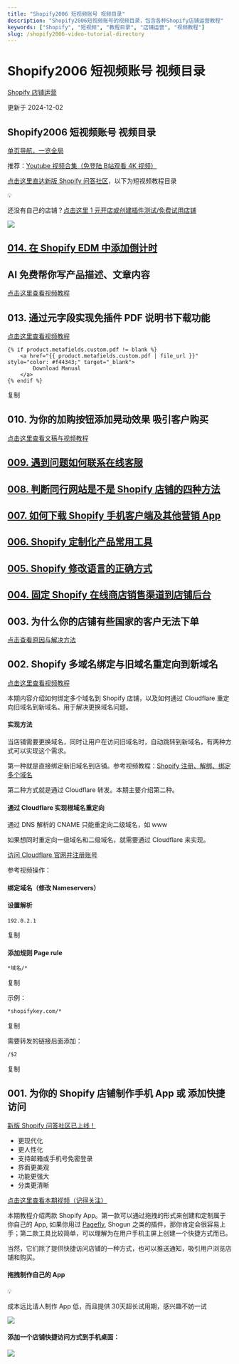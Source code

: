 ```yaml
---
title: "Shopify2006 短视频账号 视频目录"
description: "Shopify2006短视频账号的视频目录，包含各种Shopify店铺运营教程"
keywords: ["Shopify", "短视频", "教程目录", "店铺运营", "视频教程"]
slug: /shopify2006-video-tutorial-directory
---
```


# Shopify2006 短视频账号 视频目录

[Shopify 店铺运营](https://shopify2006.com/tag/shopify-dian-pu-yun-ying/)

更新于 2024-12-02

## Shopify2006 短视频账号 视频目录

[单页导航，一览全局](https://shopify.software/)

推荐：[Youtube 视频合集（免登陆 B站观看 4K 视频）](https://shopify2006.com/shopify-tutorial-videos/)

[点击这里直达新版 Shopify 问答社区](https://club.shopify2006.com/)，以下为短视频教程目录

💡

还没有自己的店铺？[点击这里 1 元开店或创建插件测试/免费试用店铺](https://club.shopify2006.com/forum-post/239.html)

![](https://shopify2006.com/content/images/size/shopify2006_favicon.jpeg)

## [014\. 在 Shopify EDM 中添加倒计时](https://shopify2006.com/add-countdown-timer-into-shopify-edm/)

## AI 免费帮你写产品描述、文章内容

[点击这里查看视频教程](https://www.youtube.com/watch?v=BzjDHgfLns0)

## 013\. 通过元字段实现免插件 PDF 说明书下载功能

[点击这里查看视频教程](https://www.bilibili.com/video/BV1fP411w72k/?share_source=copy_web)

```liquid
{% if product.metafields.custom.pdf != blank %}
    <a href="{{ product.metafields.custom.pdf | file_url }}" style="color: #f44343;" target="_blank">
        Download Manual
    </a>
{% endif %}
```

复制

## 010\. 为你的加购按钮添加晃动效果 吸引客户购买

[点击这里查看文稿与视频教程](https://shopify2006.com/add-animation-to-your-shopify-add-to-cart-button/)

## [009\. 遇到问题如何联系在线客服](https://www.bilibili.com/video/BV1XG411g77v?share_source=copy_web)

## [008\. 判断同行网站是不是 Shopify 店铺的四种方法](https://www.bilibili.com/video/BV1R14y1h7Tg?share_source=copy_web)

## [007\. 如何下载 Shopify 手机客户端及其他营销 App](https://www.bilibili.com/video/BV1f8411x7wq?share_source=copy_web)

## [006\. Shopify 定制化产品常用工具](https://www.bilibili.com/video/BV1wT411M7Us?share_source=copy_web)

## [005\. Shopify 修改语言的正确方式](https://www.bilibili.com/video/BV1Yt4y1P7kx?share_source=copy_web)

## [004\. 固定 Shopify 在线商店销售渠道到店铺后台](https://www.bilibili.com/video/BV1Zg411Y7tK?share_source=copy_web)

## 003\. 为什么你的店铺有些国家的客户无法下单

[点击查看原因与解决方法](https://www.bilibili.com/video/BV1tW4y1i718?share_source=copy_web)

## 002\. Shopify 多域名绑定与旧域名重定向到新域名

[点击这里查看视频教程](https://www.bilibili.com/video/BV1sa41137op/)

本期内容介绍如何绑定多个域名到 Shopify 店铺，以及如何通过 Cloudflare 重定向旧域名到新域名。用于解决更换域名问题。

#### 实现方法

当店铺需要更换域名，同时让用户在访问旧域名时，自动跳转到新域名，有两种方式可以实现这个需求。

第一种就是直接绑定新旧域名到店铺。参考视频教程：[Shopify 注册、解绑、绑定多个域名](https://www.bilibili.com/video/BV1eY411p7xT?p=4)

第二种方式就是通过 Cloudflare 转发。本期主要介绍第二种。

#### 通过 Cloudflare 实现根域名重定向

通过 DNS 解析的 CNAME 只能重定向二级域名，如 www

如果想同时重定向一级域名和二级域名，就需要通过 Cloudflare 来实现。

[访问 Cloudflare 官网并注册账号](https://dash.cloudflare.com/sign-up)

参考视频操作：

#### 绑定域名（修改 Nameservers）

#### 设置解析

```ip
192.0.2.1
```

复制

#### 添加规则 Page rule

```html
*域名/*
```

复制

示例：

```html
*shopifykey.com/*
```

复制

需要转发的链接后面添加：

```html
/$2
```

复制

## 001\. 为你的 Shopify 店铺制作手机 App 或 添加快捷访问

[新版 Shopify 问答社区已上线！](https://club.shopify2006.com/)

-   更现代化
-   更人性化
-   支持邮箱或手机号免密登录
-   界面更美观
-   功能更强大
-   分类更清晰

[点击这里查看本期视频（记得关注）](https://www.bilibili.com/video/BV1SU4y1r75v?share_source=copy_web)

本期教程介绍两款 Shopify App。第一款可以通过拖拽的形式来创建和定制属于你自己的 App, 如果你用过 [Pagefly](https://shopify2006.com/building-shopify-page-without-any-code-pagefly/), Shogun 之类的插件，那你肯定会很容易上手；第二款工具比较简单，可以理解为在用户手机主屏上创建一个快捷方式而已。

当然，它们除了提供快捷访问店铺的一种方式，也可以推送通知，吸引用户浏览店铺和购买。

#### 拖拽制作自己的 App

💡

成本远比请人制作 App 低，而且提供 30天超长试用期，感兴趣不妨一试

![](https://cdn.shopify.com/static/shopify-favicon.png)

#### 添加一个店铺快捷访问方式到手机桌面：

![](https://cdn.shopify.com/static/shopify-favicon.png)